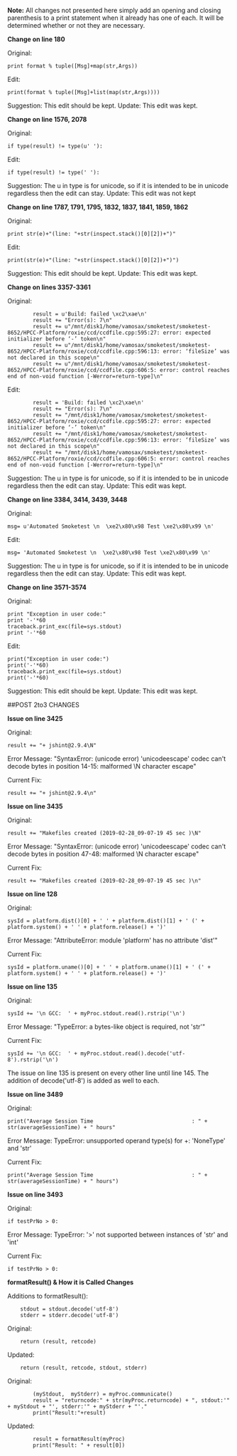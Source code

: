 **Note:** All changes not presented here simply add an opening and closing parenthesis to a print statement when it already has one of each. It will be determined whether or not they are necessary.

**Change on line 180**

Original:
```
print format % tuple([Msg]+map(str,Args))
```
Edit:
```
print(format % tuple([Msg]+list(map(str,Args))))
```
Suggestion: This edit should be kept.
Update: This edit was kept.

**Change on line 1576, 2078**

Original:
```
if type(result) != type(u' '):
```
Edit:
```
if type(result) != type(' '):
```
Suggestion: The u in type is for unicode, so if it is intended to be in unicode regardless then the edit can stay.
Update: This edit was not kept

**Change on line 1787, 1791, 1795, 1832, 1837, 1841, 1859, 1862**

Original:
```
print str(e)+"(line: "+str(inspect.stack()[0][2])+")"
```
Edit:
```
print(str(e)+"(line: "+str(inspect.stack()[0][2])+")")
```
Suggestion: This edit should be kept.
Update: This edit was kept.

**Change on lines 3357-3361**

Original:
```
        result = u'Build: failed \xc2\xae\n'
        result += "Error(s): 7\n"
        result += u"/mnt/disk1/home/vamosax/smoketest/smoketest-8652/HPCC-Platform/roxie/ccd/ccdfile.cpp:595:27: error: expected initializer before ‘-’ token\n"
        result += u"/mnt/disk1/home/vamosax/smoketest/smoketest-8652/HPCC-Platform/roxie/ccd/ccdfile.cpp:596:13: error: ‘fileSize’ was not declared in this scope\n"
        result += u"/mnt/disk1/home/vamosax/smoketest/smoketest-8652/HPCC-Platform/roxie/ccd/ccdfile.cpp:606:5: error: control reaches end of non-void function [-Werror=return-type]\n"
```
Edit:
```
        result = 'Build: failed \xc2\xae\n'
        result += "Error(s): 7\n"
        result += "/mnt/disk1/home/vamosax/smoketest/smoketest-8652/HPCC-Platform/roxie/ccd/ccdfile.cpp:595:27: error: expected initializer before ‘-’ token\n"
        result += "/mnt/disk1/home/vamosax/smoketest/smoketest-8652/HPCC-Platform/roxie/ccd/ccdfile.cpp:596:13: error: ‘fileSize’ was not declared in this scope\n"
        result += "/mnt/disk1/home/vamosax/smoketest/smoketest-8652/HPCC-Platform/roxie/ccd/ccdfile.cpp:606:5: error: control reaches end of non-void function [-Werror=return-type]\n"
```
Suggestion: The u in type is for unicode, so if it is intended to be in unicode regardless then the edit can stay.
Update: This edit was kept.

**Change on line 3384, 3414, 3439, 3448**

Original:
```
msg= u'Automated Smoketest \n  \xe2\x80\x98 Test \xe2\x80\x99 \n'
```
Edit:
```
msg= 'Automated Smoketest \n  \xe2\x80\x98 Test \xe2\x80\x99 \n'
```
Suggestion: The u in type is for unicode, so if it is intended to be in unicode regardless then the edit can stay.
Update: This edit was kept.

**Change on line 3571-3574**

Original:
```
print "Exception in user code:"
print '-'*60
traceback.print_exc(file=sys.stdout)
print '-'*60
```
Edit:
```
print("Exception in user code:")
print('-'*60)
traceback.print_exc(file=sys.stdout)
print('-'*60)
```
Suggestion: This edit should be kept.
Update: This edit was kept.

##POST 2to3 CHANGES

**Issue on line 3425**

Original:
```
result += "+ jshint@2.9.4\N"
```

Error Message: "SyntaxError: (unicode error) 'unicodeescape' codec can't decode bytes in position 14-15: malformed \N character escape"

Current Fix:
```
result += "+ jshint@2.9.4\n"
```

**Issue on line 3435**

Original:
```
result += "Makefiles created (2019-02-28_09-07-19 45 sec )\N"
```

Error Message: "SyntaxError: (unicode error) 'unicodeescape' codec can't decode bytes in position 47-48: malformed \N character escape"

Current Fix:
```
result += "Makefiles created (2019-02-28_09-07-19 45 sec )\n"
```

**Issue on line 128**

Original:
```
sysId = platform.dist()[0] + ' ' + platform.dist()[1] + ' (' + platform.system() + ' ' + platform.release() + ')'
```

Error Message:
"AttributeError: module 'platform' has no attribute 'dist'"

Current Fix:
```
sysId = platform.uname()[0] + ' ' + platform.uname()[1] + ' (' + platform.system() + ' ' + platform.release() + ')'
```

**Issue on line 135**

Original:
```
sysId += '\n GCC:  ' + myProc.stdout.read().rstrip('\n')
```

Error Message:
"TypeError: a bytes-like object is required, not 'str'"

Current Fix:
```
sysId += '\n GCC:  ' + myProc.stdout.read().decode('utf-8').rstrip('\n')
```

The issue on line 135 is present on every other line until line 145. The addition of decode('utf-8') is added as well to each.

**Issue on line 3489**

Original:
```
print("Average Session Time                               : " + str(averageSessionTime) + " hours"
```

Error Message: TypeError: unsupported operand type(s) for +: 'NoneType' and 'str'

Current Fix:
```
print("Average Session Time                               : " + str(averageSessionTime) + " hours")
```

**Issue on line 3493**

Original:
```
if testPrNo > 0:
```

Error Message: TypeError: '>' not supported between instances of 'str' and 'int'

Current Fix:
```
if testPrNo > 0:
```

**formatResult() & How it is Called Changes**

Additions to formatResult():
```
	stdout = stdout.decode('utf-8')
	stderr = stderr.decode('utf-8')
```

Original:
```
	return (result, retcode)
```

Updated:
```
	return (result, retcode, stdout, stderr)
```

Original:
```
        (myStdout,  myStderr) = myProc.communicate()
        result = "returncode:" + str(myProc.returncode) + ", stdout:'" + myStdout + "', stderr:'" + myStderr + "'."
        print("Result:"+result)
```
Updated:
```
        result = formatResult(myProc)
        print("Result: " + result[0])
```
